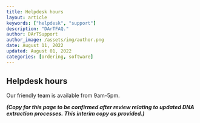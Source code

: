 ```yaml
---
title: Helpdesk hours
layout: article
keywords: ["helpdesk", "support"]
description: "DArTFAQ."
author: DArTSupport
author_image: /assets/img/author.png
date: August 11, 2022
updated: August 01, 2022
categories: [ordering, software]
---
```


## Helpdesk hours

Our friendly team is available from 9am-5pm.


**_(Copy for this page to be confirmed after review relating to updated DNA extraction_**
**_processes. This interim copy as provided.)_**

